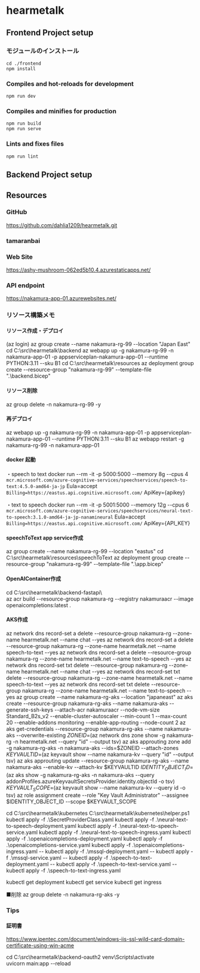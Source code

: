 # hearmetalk

## Frontend Project setup
### モジュールのインストール
```
cd ./frontend
npm install
```

### Compiles and hot-reloads for development
```
npm run dev
```

### Compiles and minifies for production
```
npm run build
npm run serve
```

### Lints and fixes files
```
npm run lint
```
## Backend Project setup

## Resources

### GitHub
https://github.com/dahlia1209/hearmetalk.git

### tamaranbai

### Web Site
https://ashy-mushroom-062ed5b10.4.azurestaticapps.net/

### API endpoint
https://nakamura-app-01.azurewebsites.net/


### リソース構築メモ
#### リソース作成・デプロイ
(az login)
az group create --name nakamura-rg-99 --location "Japan East" 
cd C:\src\hearmetalk\backend
az webapp up -g nakamura-rg-99 -n nakamura-app-01 -p appserviceplan-nakamura-app-01 --runtime PYTHON:3.11 --sku B1
cd C:\src\hearmetalk\resources
az deployment group create --resource-group "nakamura-rg-99" --template-file ".\backend.bicep"

#### リソース削除
az group delete -n nakamura-rg-99 -y

#### 再デプロイ
az webapp up -g nakamura-rg-99 -n nakamura-app-01 -p appserviceplan-nakamura-app-01 --runtime PYTHON:3.11 --sku B1
az webapp restart -g nakamura-rg-99 -n nakamura-app-01

#### docker 起動
・speech to text
docker run --rm -it -p 5000:5000 --memory 8g --cpus 4 `
mcr.microsoft.com/azure-cognitive-services/speechservices/speech-to-text:4.5.0-amd64-ja-jp `
Eula=accept `
Billing=https://eastus.api.cognitive.microsoft.com/ `
ApiKey={apikey}

・text to speech
docker run --rm -it -p 5001:5000 --memory 12g --cpus 6 `
mcr.microsoft.com/azure-cognitive-services/speechservices/neural-text-to-speech:3.1.0-amd64-ja-jp-nanamineural `
Eula=accept `
Billing=https://eastus.api.cognitive.microsoft.com/ `
ApiKey={API_KEY}

#### speechToText app service作成
az group create --name nakamura-rg-99 --location "eastus" 
cd C:\src\hearmetalk\resources\speechToText
az deployment group create --resource-group "nakamura-rg-99" --template-file ".\app.bicep"

#### OpenAIContainer作成
cd C:\src\hearmetalk\backend-fastapi\  
az acr build --resource-group nakamura-rg --registry nakamuraacr --image openaicompletions:latest .

#### AKS作成
az network dns record-set a delete --resource-group nakamura-rg --zone-name hearmetalk.net --name chat --yes
az network dns record-set a delete --resource-group nakamura-rg --zone-name hearmetalk.net --name speech-to-text  --yes
az network dns record-set a delete --resource-group nakamura-rg --zone-name hearmetalk.net --name text-to-speech --yes
az network dns record-set txt delete --resource-group nakamura-rg --zone-name hearmetalk.net --name chat --yes
az network dns record-set txt delete --resource-group nakamura-rg --zone-name hearmetalk.net --name speech-to-text  --yes
az network dns record-set txt delete --resource-group nakamura-rg --zone-name hearmetalk.net --name text-to-speech --yes
az group create --name nakamura-rg-aks --location "japaneast" 
az aks create --resource-group nakamura-rg-aks --name nakamura-aks  --generate-ssh-keys --attach-acr nakamuraacr  --node-vm-size Standard_B2s_v2 --enable-cluster-autoscaler --min-count 1 --max-count 20 --enable-addons monitoring --enable-app-routing  --node-count 2 
az aks get-credentials --resource-group nakamura-rg-aks --name nakamura-aks --overwrite-existing
$ZONEID=$(az network dns zone show -g nakamura-rg -n hearmetalk.net --query "id" --output tsv)
az aks approuting zone add -g nakamura-rg-aks -n nakamura-aks --ids=$ZONEID --attach-zones
$KEYVAULTID=$(az keyvault show --name nakamura-kv --query "id" --output tsv)
az aks approuting update  --resource-group nakamura-rg-aks --name nakamura-aks --enable-kv --attach-kv $KEYVAULTID
$IDENTITY_OBJECT_ID=$(az aks show -g nakamura-rg-aks -n nakamura-aks --query addonProfiles.azureKeyvaultSecretsProvider.identity.objectId -o tsv)
$KEYVAULT_SCOPE=$(az keyvault show --name nakamura-kv --query id -o tsv)
az role assignment create --role "Key Vault Administrator" --assignee $IDENTITY_OBJECT_ID --scope $KEYVAULT_SCOPE

cd C:\src\hearmetalk\kubernetes
C:\src\hearmetalk\kubernetes\helper.ps1
kubectl apply -f .\SecretProviderClass.yaml 
kubectl apply -f .\neural-text-to-speech-deployment.yaml
kubectl apply -f .\neural-text-to-speech-service.yaml
kubectl apply -f .\neural-text-to-speech-ingress.yaml
kubectl apply -f .\openaicompletions-deployment.yaml
kubectl apply -f .\openaicompletions-service.yaml
kubectl apply -f .\openaicompletions-ingress.yaml
-- kubectl apply -f .\mssql-deployment.yaml
-- kubectl apply -f .\mssql-service.yaml
-- kubectl apply -f .\speech-to-text-deployment.yaml
-- kubectl apply -f .\speech-to-text-service.yaml
-- kubectl apply -f .\speech-to-text-ingress.yaml
 
kubectl get deployment
kubectl get service
kubectl get ingress

■削除
az group delete -n nakamura-rg-aks -y


### Tips
#### 証明書
https://www.ipentec.com/document/windows-iis-ssl-wild-card-domain-certificate-using-win-acme

cd C:\src\hearmetalk\backend-oauth2
venv\Scripts\activate    
uvicorn main:app --reload